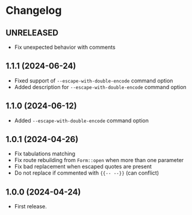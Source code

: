 Changelog
=========

UNRELEASED
------------------

- Fix unexpected behavior with comments


1.1.1 (2024-06-24)
------------------

- Fixed support of `--escape-with-double-encode` command option
- Added description for `--escape-with-double-encode` command option


1.1.0 (2024-06-12)
------------------

- Added `--escape-with-double-encode` command option


1.0.1 (2024-04-26)
------------------

- Fix tabulations matching
- Fix route rebuilding from `Form::open` when more than one parameter
- Fix bad replacement when escaped quotes are present
- Do not replace if commented with `{{-- --}}` (can conflict)


1.0.0 (2024-04-24)
------------------

- First release.
